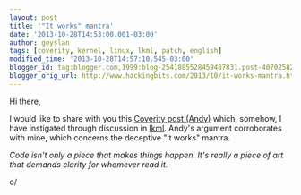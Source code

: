```yaml
---
layout: post
title: '"It works" mantra'
date: '2013-10-28T14:53:00.001-03:00'
author: geyslan
tags: [coverity, kernel, linux, lkml, patch, english]
modified_time: '2013-10-28T14:57:10.545-03:00'
blogger_id: tag:blogger.com,1999:blog-2541885528459487831.post-4070258278905995072
blogger_orig_url: http://www.hackingbits.com/2013/10/it-works-mantra.html
---
```


Hi there,

I would like to share with you this [Coverity post
(Andy)](http://security.coverity.com/blog/2013/Oct/deliberate-null-pointer-dereferences-in-the-linux-kernel.html)
which, somehow, I have instigated through discussion in
[lkml](https://lkml.org/lkml/2013/10/21/387). Andy's argument corroborates with
mine, which concerns the deceptive "it works" mantra.

*Code isn't only a piece that makes things happen. It's really a piece of art
that demands clarity for whomever read it.*

o/
